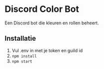 # Discord Color Bot

Een Discord bot die kleuren en rollen beheert.

## Installatie
1. Vul .env in met je token en guild id
2. `npm install`
3. `npm start`
